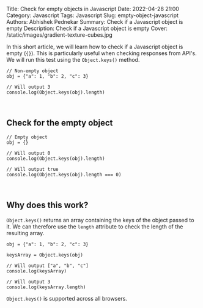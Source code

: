 Title: Check for empty objects in Javascript
Date: 2022-04-28 21:00
Category: Javascript
Tags: Javascript
Slug: empty-object-javascript
Authors: Abhishek Pednekar
Summary: Check if a Javascript object is empty
Description: Check if a Javascript object is empty
Cover: /static/images/gradient-texture-cubes.jpg

In this short article, we will learn how to check if a Javascript object is empty (`{}`). This is particularly useful when checking responses from API's. We will run this test using the `Object.keys()` method.

```
// Non-empty object
obj = {"a": 1, "b": 2, "c": 3}

// Will output 3
console.log(Object.keys(obj).length)

```

<br />

## Check for the empty object

```
// Empty object
obj = {}

// Will output 0
console.log(Object.keys(obj).length)

// Will output true
console.log(Object.keys(obj).length === 0)

```

<br />

## Why does this work?

`Object.keys()` returns an array containing the keys of the object passed to it. We can therefore use the `length` attribute to check the length of the resulting array.

```
obj = {"a": 1, "b": 2, "c": 3}

keysArray = Object.keys(obj)

// Will output ["a", "b", "c"]
console.log(keysArray)

// Will output 3
console.log(keysArray.length)

```

`Object.keys()` is supported across all browsers.
